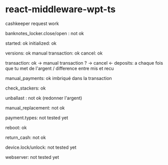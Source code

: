 # react-middleware-wpt-ts

cashkeeper request work

banknotes_locker.close/open : not ok

started: ok
initialized: ok

versions: ok
manual transaction: ok
cancel: ok

transaction: ok
 -> manual transaction ?
 -> cancel
 <- deposits: a chaque fois que tu met de l'argent / difference entre mis et recu

manual_payments: ok imbriqué dans la transaction

check_stackers: ok

unballast : not ok (redonner l'argent)

manual_replacement: not ok

payment.types: not tested yet

reboot: ok

return_cash: not ok

device.lock/unlock: not tested yet

webserver: not tested yet